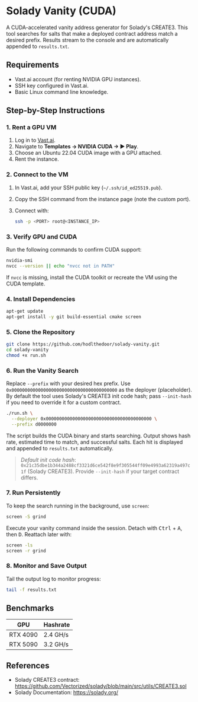 # Solady Vanity (CUDA)

A CUDA-accelerated vanity address generator for Solady's CREATE3. This tool searches for salts that make a deployed contract address match a desired prefix. Results stream to the console and are automatically appended to `results.txt`.


## Requirements

- Vast.ai account (for renting NVIDIA GPU instances).
- SSH key configured in Vast.ai.
- Basic Linux command line knowledge.

## Step-by-Step Instructions

### 1. Rent a GPU VM

1. Log in to [Vast.ai](https://vast.ai/).
2. Navigate to **Templates → NVIDIA CUDA → ▶ Play**.
3. Choose an Ubuntu 22.04 CUDA image with a GPU attached.
4. Rent the instance.

### 2. Connect to the VM

1. In Vast.ai, add your SSH public key (`~/.ssh/id_ed25519.pub`).
2. Copy the SSH command from the instance page (note the custom port).
3. Connect with:

   ```bash
   ssh -p <PORT> root@<INSTANCE_IP>
   ```

### 3. Verify GPU and CUDA

Run the following commands to confirm CUDA support:

```bash
nvidia-smi
nvcc --version || echo "nvcc not in PATH"
```

If `nvcc` is missing, install the CUDA toolkit or recreate the VM using the CUDA template.

### 4. Install Dependencies

```bash
apt-get update
apt-get install -y git build-essential cmake screen
```

### 5. Clone the Repository

```bash
git clone https://github.com/hodlthedoor/solady-vanity.git
cd solady-vanity
chmod +x run.sh
```

### 6. Run the Vanity Search

Replace `--prefix` with your desired hex prefix. Use `0x0000000000000000000000000000000000000000` as the deployer (placeholder). By default the tool uses Solady's CREATE3 init code hash; pass `--init-hash` if you need to override it for a custom contract.

```bash
./run.sh \
  --deployer 0x0000000000000000000000000000000000000000 \
  --prefix d0000000
```

The script builds the CUDA binary and starts searching. Output shows hash rate, estimated time to match, and successful salts. Each hit is displayed and appended to `results.txt` automatically.

> _Default init code hash_: `0x21c35dbe1b344a2488cf3321d6ce542f8e9f305544ff09e4993a62319a497c1f` (Solady CREATE3). Provide `--init-hash` if your target contract differs.

### 7. Run Persistently

To keep the search running in the background, use `screen`:

```bash
screen -S grind
```

Execute your vanity command inside the session. Detach with <kbd>Ctrl</kbd> + <kbd>A</kbd>, then <kbd>D</kbd>. Reattach later with:

```bash
screen -ls
screen -r grind
```

### 8. Monitor and Save Output

Tail the output log to monitor progress:

```bash
tail -f results.txt
```

## Benchmarks

| GPU        | Hashrate |
|------------|----------|
| RTX 4090   | 2.4 GH/s |
| RTX 5090   | 3.2 GH/s |

## References

- Solady CREATE3 contract: <https://github.com/Vectorized/solady/blob/main/src/utils/CREATE3.sol>
- Solady Documentation: <https://solady.org/>
